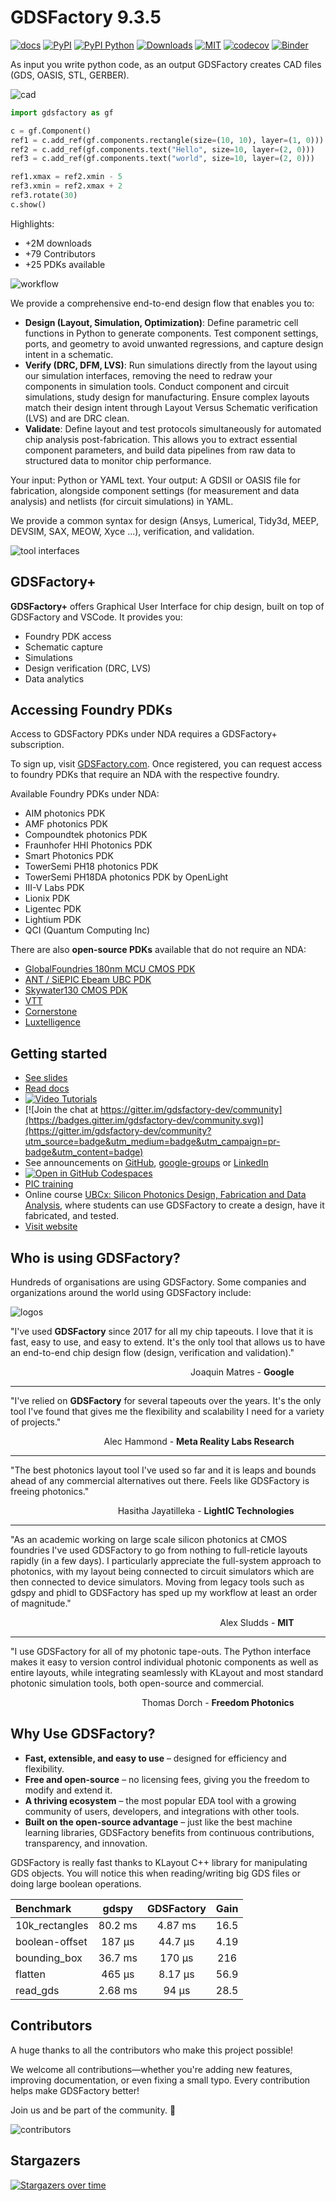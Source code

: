 # GDSFactory 9.3.5

[![docs](https://github.com/gdsfactory/gdsfactory/actions/workflows/pages.yml/badge.svg)](https://gdsfactory.github.io/gdsfactory/)
[![PyPI](https://img.shields.io/pypi/v/gdsfactory)](https://pypi.org/project/gdsfactory/)
[![PyPI Python](https://img.shields.io/pypi/pyversions/gdsfactory.svg)](https://pypi.python.org/pypi/gdsfactory)
[![Downloads](https://static.pepy.tech/badge/gdsfactory)](https://pepy.tech/project/gdsfactory)
[![MIT](https://img.shields.io/github/license/gdsfactory/gdsfactory)](https://choosealicense.com/licenses/mit/)
[![codecov](https://img.shields.io/codecov/c/github/gdsfactory/gdsfactory)](https://codecov.io/gh/gdsfactory/gdsfactory/tree/main/gdsfactory)
[![Binder](https://mybinder.org/badge_logo.svg)](https://mybinder.org/v2/gh/gdsfactory/binder-sandbox/HEAD)


As input you write python code, as an output GDSFactory creates CAD files (GDS, OASIS, STL, GERBER).

![cad](https://i.imgur.com/3cUa2GV.png)

```python
import gdsfactory as gf

c = gf.Component()
ref1 = c.add_ref(gf.components.rectangle(size=(10, 10), layer=(1, 0)))
ref2 = c.add_ref(gf.components.text("Hello", size=10, layer=(2, 0)))
ref3 = c.add_ref(gf.components.text("world", size=10, layer=(2, 0)))

ref1.xmax = ref2.xmin - 5
ref3.xmin = ref2.xmax + 2
ref3.rotate(30)
c.show()
```

Highlights:

- +2M downloads
- +79 Contributors
- +25 PDKs available

![workflow](https://i.imgur.com/KyavbHh.png)

We provide a comprehensive end-to-end design flow that enables you to:

- **Design (Layout, Simulation, Optimization)**: Define parametric cell functions in Python to generate components. Test component settings, ports, and geometry to avoid unwanted regressions, and capture design intent in a schematic.
- **Verify (DRC, DFM, LVS)**: Run simulations directly from the layout using our simulation interfaces, removing the need to redraw your components in simulation tools. Conduct component and circuit simulations, study design for manufacturing. Ensure complex layouts match their design intent through Layout Versus Schematic verification (LVS) and are DRC clean.
- **Validate**: Define layout and test protocols simultaneously for automated chip analysis post-fabrication. This allows you to extract essential component parameters, and build data pipelines from raw data to structured data to monitor chip performance.

Your input: Python or YAML text.
Your output: A GDSII or OASIS file for fabrication, alongside component settings (for measurement and data analysis) and netlists (for circuit simulations) in YAML.

We provide a common syntax for design (Ansys, Lumerical, Tidy3d, MEEP, DEVSIM, SAX, MEOW, Xyce ...), verification, and validation.

![tool interfaces](https://i.imgur.com/j5qlFWj.png)

## GDSFactory+

**GDSFactory+** offers Graphical User Interface for chip design, built on top of GDSFactory and VSCode. It provides you:

- Foundry PDK access
- Schematic capture
- Simulations
- Design verification (DRC, LVS)
- Data analytics

## Accessing Foundry PDKs

Access to GDSFactory PDKs under NDA requires a GDSFactory+ subscription.

To sign up, visit [GDSFactory.com](https://gdsfactory.com/). Once registered, you can request access to foundry PDKs that require an NDA with the respective foundry.

Available Foundry PDKs under NDA:

- AIM photonics PDK
- AMF photonics PDK
- Compoundtek photonics PDK
- Fraunhofer HHI Photonics PDK
- Smart Photonics PDK
- TowerSemi PH18 photonics PDK
- TowerSemi PH18DA photonics PDK by OpenLight
- III-V Labs PDK
- Lionix PDK
- Ligentec PDK
- Lightium PDK
- QCI (Quantum Computing Inc)

There are also **open-source PDKs** available that do not require an NDA:

- [GlobalFoundries 180nm MCU CMOS PDK](https://gdsfactory.github.io/gf180/)
- [ANT / SiEPIC Ebeam UBC PDK](https://gdsfactory.github.io/ubc)
- [Skywater130 CMOS PDK](https://gdsfactory.github.io/skywater130)
- [VTT](https://github.com/gdsfactory/vtt)
- [Cornerstone](https://github.com/gdsfactory/cspdk)
- [Luxtelligence](https://github.com/Luxtelligence/lxt_pdk_gf)

## Getting started

- [See slides](https://docs.google.com/presentation/d/1_ZmUxbaHWo_lQP17dlT1FWX-XD8D9w7-FcuEih48d_0/edit#slide=id.g11711f50935_0_5)
- [Read docs](https://gdsfactory.github.io/gdsfactory/)
- [![Video Tutorials](https://img.shields.io/badge/youtube-Video_Tutorials-red.svg?logo=youtube)](https://www.youtube.com/@gdsfactory/playlists)
- [![Join the chat at https://gitter.im/gdsfactory-dev/community](https://badges.gitter.im/gdsfactory-dev/community.svg)](https://gitter.im/gdsfactory-dev/community?utm_source=badge&utm_medium=badge&utm_campaign=pr-badge&utm_content=badge)
- See announcements on [GitHub](https://github.com/gdsfactory/gdsfactory/discussions/547), [google-groups](https://groups.google.com/g/gdsfactory) or [LinkedIn](https://www.linkedin.com/company/gdsfactory)
- [![Open in GitHub Codespaces](https://github.com/codespaces/badge.svg)](https://github.com/codespaces/new?hide_repo_select=true&ref=main&repo=250169028)
- [PIC training](https://gdsfactory.github.io/gdsfactory-photonics-training/)
- Online course [UBCx: Silicon Photonics Design, Fabrication and Data Analysis](https://www.edx.org/learn/engineering/university-of-british-columbia-silicon-photonics-design-fabrication-and-data-ana), where students can use GDSFactory to create a design, have it fabricated, and tested.
- [Visit website](https://gdsfactory.com)

## Who is using GDSFactory?

Hundreds of organisations are using GDSFactory. Some companies and organizations around the world using GDSFactory include:

![logos](https://i.imgur.com/VzLNMH1.png)

"I've used **GDSFactory** since 2017 for all my chip tapeouts. I love that it is fast, easy to use, and easy to extend. It's the only tool that allows us to have an end-to-end chip design flow (design, verification and validation)."

<div style="text-align: right; margin-right: 10%;">Joaquin Matres - <strong>Google</strong></div>

---

"I've relied on **GDSFactory** for several tapeouts over the years. It's the only tool I've found that gives me the flexibility and scalability I need for a variety of projects."

<div style="text-align: right; margin-right: 10%;">Alec Hammond - <strong>Meta Reality Labs Research</strong></div>

---

"The best photonics layout tool I've used so far and it is leaps and bounds ahead of any commercial alternatives out there. Feels like GDSFactory is freeing photonics."

<div style="text-align: right; margin-right: 10%;">Hasitha Jayatilleka - <strong>LightIC Technologies</strong></div>

---

"As an academic working on large scale silicon photonics at CMOS foundries I've used GDSFactory to go from nothing to full-reticle layouts rapidly (in a few days). I particularly appreciate the full-system approach to photonics, with my layout being connected to circuit simulators which are then connected to device simulators. Moving from legacy tools such as gdspy and phidl to GDSFactory has sped up my workflow at least an order of magnitude."

<div style="text-align: right; margin-right: 10%;">Alex Sludds - <strong>MIT</strong></div>

---

"I use GDSFactory for all of my photonic tape-outs. The Python interface makes it easy to version control individual photonic components as well as entire layouts, while integrating seamlessly with KLayout and most standard photonic simulation tools, both open-source and commercial.

<div style="text-align: right; margin-right: 10%;">Thomas Dorch - <strong>Freedom Photonics</strong></div>

## Why Use GDSFactory?

- **Fast, extensible, and easy to use** – designed for efficiency and flexibility.
- **Free and open-source** – no licensing fees, giving you the freedom to modify and extend it.
- **A thriving ecosystem** – the most popular EDA tool with a growing community of users, developers, and integrations with other tools.
- **Built on the open-source advantage** – just like the best machine learning libraries, GDSFactory benefits from continuous contributions, transparency, and innovation.

GDSFactory is really fast thanks to KLayout C++ library for manipulating GDS objects. You will notice this when reading/writing big GDS files or doing large boolean operations.

| Benchmark      |  gdspy  | GDSFactory | Gain |
| :------------- | :-----: | :--------: | :--: |
| 10k_rectangles | 80.2 ms |  4.87 ms   | 16.5 |
| boolean-offset | 187 μs  |  44.7 μs   | 4.19 |
| bounding_box   | 36.7 ms |   170 μs   | 216  |
| flatten        | 465 μs  |  8.17 μs   | 56.9 |
| read_gds       | 2.68 ms |   94 μs    | 28.5 |

## Contributors

A huge thanks to all the contributors who make this project possible!

We welcome all contributions—whether you're adding new features, improving documentation, or even fixing a small typo. Every contribution helps make GDSFactory better!

Join us and be part of the community. 🚀

![contributors](https://i.imgur.com/0AuMHZE.png)


## Stargazers

[![Stargazers over time](https://starchart.cc/gdsfactory/gdsfactory.svg)](https://starchart.cc/gdsfactory/gdsfactory)
